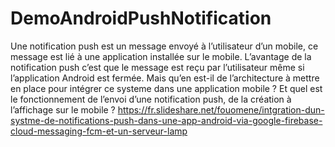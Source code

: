 # DemoAndroidPushNotification
Une notification push est un message envoyé à l’utilisateur d’un mobile, ce message est lié à une application installée sur le mobile.  L’avantage de la notification push c’est que le message est reçu par l’utilisateur même si l’application Android est fermée. Mais qu’en est-il de l’architecture à mettre en place pour intégrer ce systeme dans une application mobile ?  Et quel est le fonctionnement de l’envoi d’une notification push, de la création à l’affichage sur le mobile ?
https://fr.slideshare.net/fouomene/intgration-dun-systme-de-notifications-push-dans-une-app-android-via-google-firebase-cloud-messaging-fcm-et-un-serveur-lamp
